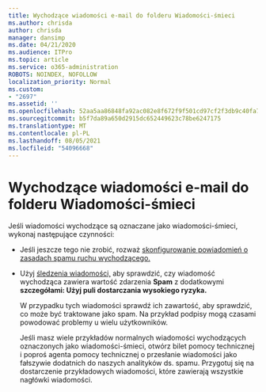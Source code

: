 ```yaml
---
title: Wychodzące wiadomości e-mail do folderu Wiadomości-śmieci
ms.author: chrisda
author: chrisda
manager: dansimp
ms.date: 04/21/2020
ms.audience: ITPro
ms.topic: article
ms.service: o365-administration
ROBOTS: NOINDEX, NOFOLLOW
localization_priority: Normal
ms.custom:
- "2697"
ms.assetid: ''
ms.openlocfilehash: 52aa5aa86848fa92ac082e8f672f9f501cd97cf2f3db9c40fa745aa8ebccfbb1
ms.sourcegitcommit: b5f7da89a650d2915dc652449623c78be6247175
ms.translationtype: MT
ms.contentlocale: pl-PL
ms.lasthandoff: 08/05/2021
ms.locfileid: "54096668"
---
```

# <a name="outbound-email-to-junk-email-folder"></a>Wychodzące wiadomości e-mail do folderu Wiadomości-śmieci

Jeśli wiadomości wychodzące są oznaczane jako wiadomości-śmieci, wykonaj następujące czynności:

- Jeśli jeszcze tego nie zrobić, rozważ [skonfigurowanie powiadomień o zasadach spamu ruchu wychodzącego.](https://docs.microsoft.com/microsoft-365/security/office-365-security/configure-the-outbound-spam-policy)

- Użyj [śledzenia wiadomości,](https://docs.microsoft.com/microsoft-365/security/office-365-security/message-trace-scc) aby sprawdzić, czy wiadomość wychodząca zawiera wartość zdarzenia **Spam** z dodatkowymi **szczegółami: Użyj puli dostarczania wysokiego ryzyka.**

  W przypadku tych wiadomości sprawdź ich zawartość, aby sprawdzić, co może być traktowane jako spam. Na przykład podpisy mogą czasami powodować problemy u wielu użytkowników.

  Jeśli masz wiele przykładów normalnych wiadomości wychodzących oznaczonych jako wiadomości-śmieci, otwórz bilet pomocy technicznej i poproś agenta pomocy technicznej o przesłanie wiadomości jako fałszywie dodatnich do naszych analityków ds. spamu. Przygotuj się na dostarczenie przykładowych wiadomości, które zawierają wszystkie nagłówki wiadomości.
